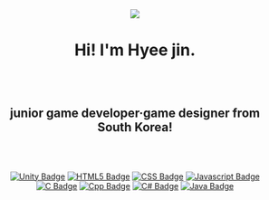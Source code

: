 <div align="center">
  
  <img src="https://github.com/w8err/w8err/assets/104305435/e1c7896c-b564-48ca-87a5-f1f503b6847f">

# Hi! I'm Hyee jin.
<br><br>
## junior game developer·game designer from South Korea!

<br><br>

[![Unity Badge](https://img.shields.io/badge/UNITY-828282?style=for-the-badge&logo=unity&logoColor=black)](https://unity.com)
[![HTML5 Badge](https://img.shields.io/badge/HTML5-E34F26?style=for-the-badge&logo=html5&logoColor=white)](https://developer.mozilla.org/en-US/docs/Web/HTML)
[![CSS Badge](https://img.shields.io/badge/CSS3-1572B6?style=for-the-badge&logo=css3&logoColor=white)](https://developer.mozilla.org/en-US/docs/Web/CSS)
[![Javascript Badge](https://img.shields.io/badge/JavaScript-F7DF1E?style=for-the-badge&logo=javascript&logoColor=black)](https://developer.mozilla.org/en-US/docs/Web/JavaScript)
[![C Badge](https://img.shields.io/badge/C-00599C?style=for-the-badge&logo=c&logoColor=white)](https://en.cppreference.com/w/c/language)
[![Cpp Badge](https://img.shields.io/badge/C%2B%2B-00599C?style=for-the-badge&logo=c%2B%2B&logoColor=white)](https://en.cppreference.com/w/cpp)
[![C# Badge](https://img.shields.io/badge/C%23-239120?style=for-the-badge&logo=c-sharp&logoColor=white)](https://docs.microsoft.com/en-us/dotnet/csharp/)
[![Java Badge](https://img.shields.io/badge/Java-ED8B00?style=for-the-badge&logo=java&logoColor=white)](https://docs.oracle.com/en/java/)

</div>
